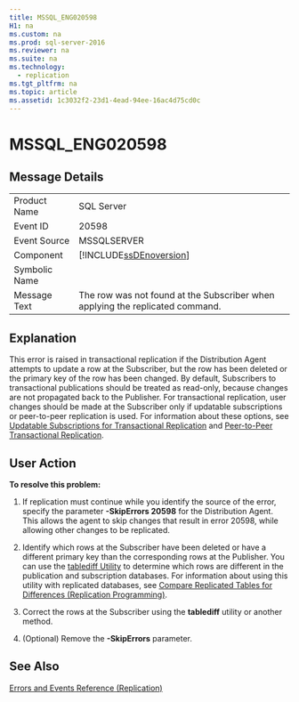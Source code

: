 ```yaml
---
title: MSSQL_ENG020598
H1: na
ms.custom: na
ms.prod: sql-server-2016
ms.reviewer: na
ms.suite: na
ms.technology: 
  - replication
ms.tgt_pltfrm: na
ms.topic: article
ms.assetid: 1c3032f2-23d1-4ead-94ee-16ac4d75cd0c
---
```

# MSSQL_ENG020598
    
## Message Details  
  
|||  
|-|-|  
|Product Name|SQL Server|  
|Event ID|20598|  
|Event Source|MSSQLSERVER|  
|Component|[!INCLUDE[ssDEnoversion](../../Token/Other/ssDEnoversion_md.md)]|  
|Symbolic Name||  
|Message Text|The row was not found at the Subscriber when applying the replicated command.|  
  
## Explanation  
 This error is raised in transactional replication if the Distribution Agent attempts to update a row at the Subscriber, but the row has been deleted or the primary key of the row has been changed. By default, Subscribers to transactional publications should be treated as read\-only, because changes are not propagated back to the Publisher. For transactional replication, user changes should be made at the Subscriber only if updatable subscriptions or peer\-to\-peer replication is used. For information about these options, see [Updatable Subscriptions for Transactional Replication](../../Topics/TopicNameNotContainA/Updatable-Subscriptions-for-Transactional-Replication.md) and [Peer-to-Peer Transactional Replication](../../Topics/TopicNameNotContainA/Peer-to-Peer-Transactional-Replication.md).  
  
## User Action  
 **To resolve this problem:**  
  
1.  If replication must continue while you identify the source of the error, specify the parameter **\-SkipErrors 20598** for the Distribution Agent. This allows the agent to skip changes that result in error 20598, while allowing other changes to be replicated.  
  
2.  Identify which rows at the Subscriber have been deleted or have a different primary key than the corresponding rows at the Publisher. You can use the [tablediff Utility](../../Topics/TopicNameNotContainA/tablediff-Utility.md) to determine which rows are different in the publication and subscription databases. For information about using this utility with replicated databases, see [Compare Replicated Tables for Differences &#40;Replication Programming&#41;](../../Topics/TopicNameNotContainA/Compare-Replicated-Tables-for-Differences--Replication-Programming-.md).  
  
3.  Correct the rows at the Subscriber using the **tablediff** utility or another method.  
  
4.  \(Optional\) Remove the **\-SkipErrors** parameter.  
  
## See Also  
 [Errors and Events Reference &#40;Replication&#41;](../../Topics/TopicNameNotContainA/Errors-and-Events-Reference--Replication-.md)  
  
  